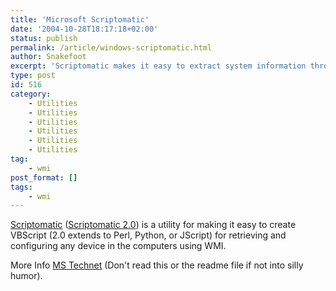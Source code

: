```yaml
---
title: 'Microsoft Scriptomatic'
date: '2004-10-28T18:17:18+02:00'
status: publish
permalink: /article/windows-scriptomatic.html
author: Snakefoot
excerpt: 'Scriptomatic makes it easy to extract system information through WMI using scripting.'
type: post
id: 516
category:
    - Utilities
    - Utilities
    - Utilities
    - Utilities
    - Utilities
    - Utilities
tag:
    - wmi
post_format: []
tags:
    - wmi
---
```

[Scriptomatic](http://www.microsoft.com/downloads/details.aspx?familyid=9ef05cbd-c1c5-41e7-9da8-212c414a7ab0) ([Scriptomatic 2.0](http://www.microsoft.com/downloads/details.aspx?familyid=09dfc342-648b-4119-b7eb-783b0f7d1178)) is a utility for making it easy to create VBScript (2.0 extends to Perl, Python, or JScript) for retrieving and configuring any device in the computers using WMI.  
  
 More Info [MS Technet](http://www.microsoft.com/technet/scriptcenter/tools/wmimatic.mspx "Scriptomatic") (Don't read this or the readme file if not into silly humor). 